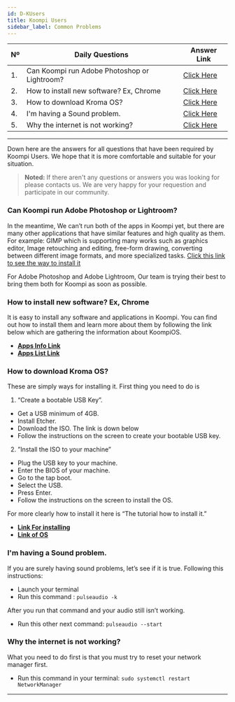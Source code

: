 ```yaml
---
id: D-KUsers
title: Koompi Users
sidebar_label: Common Problems
---
```


| Nº  |          Daily Questions                        |       Answer Link         |
|-----|-------------------------------------------------|---------------------------|
|  1. | Can Koompi run Adobe Photoshop or Lightroom?    | [Click Here]()            |
|  2. | How to install new software? Ex, Chrome         | [Click Here]()            |
|  3. | How to download Kroma OS?                       | [Click Here]()            |
|  4. | I'm having a Sound problem.                     | [Click Here]()            |
|  5. | Why the internet is not working?                | [Click Here]()            |

---
 Down here are the answers for all questions that have been required by Koompi Users. We hope that it is more comfortable and suitable for your situation. 

 >**Noted:** If there aren't any questions or answers you was looking for please contacts us. We are very happy for your requestion and participate in our community.

### Can Koompi run Adobe Photoshop or Lightroom? 
In the meantime, We can’t run both of the apps in Koompi yet, but there are many other applications that have similar features and high quality as them. For example: GIMP which is  supporting many works such as graphics editor, Image retouching and editing, free-form drawing, converting between different image formats, and more specialized tasks.
[Click this link to see the way to install it](./D-Applications.md#GIMP)


For Adobe Photoshop and Adobe Lightroom, Our team is trying their best to bring them both for Koompi as soon as possible.
### How to install new software? Ex, Chrome 
It is easy to install any software and applications in Koompi. You can find out how to install them and learn more about them by following the link below which are gathering the information about KoompiOS.
- [**Apps Info Link**](https://pionux.org/docs/D-Applications)
- [**Apps List Link**](https://pionux.org/docs/D-Applications-List)

### How to download Kroma OS?  
These are simply ways for installing it. First thing you need to do is 
1. “Create a bootable USB Key”.
- Get a USB minimum of 4GB.
- Install Etcher.
- Download the ISO. The link is down below
- Follow the instructions on the screen to create your bootable USB key.
2. ”Install the ISO to your machine”
- Plug the USB key to your machine.
- Enter the BIOS of your machine.
- Go to the tap boot.
- Select the USB.
- Press Enter.
- Follow the instructions on the screen to install the OS.

For more clearly how to install it here is “The tutorial how to install it.”
- [**Link For installing**](https://youtu.be/DnavvK4NU6A)
- [**Link of OS**](https://repo.pionux.org/iso/x86_64/koompi-os-v2.1.3-x86_64.iso)

### I'm having a Sound problem.  
If you are surely having sound problems, let’s see if it is true. Following this instructions:

- Launch your terminal
- Run this command : `pulseaudio -k`

After you run that command and your audio still isn’t working. 
- Run this other next command: `pulseaudio --start`

### Why the internet is not working?  
What you need to do first is that you must try to reset your network manager first.
- Run this command in your terminal: `sudo systemctl restart NetworkManager`

---